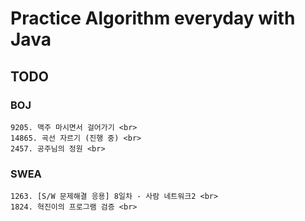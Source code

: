 #  Practice Algorithm everyday with Java

## TODO
### BOJ
    9205. 맥주 마시면서 걸어가기 <br>
    14865. 곡선 자르기 (진행 중) <br>
    2457. 공주님의 정원 <br>
### SWEA
    1263. [S/W 문제해결 응용] 8일차 - 사람 네트워크2 <br>
    1824. 혁진이의 프로그램 검증 <br>